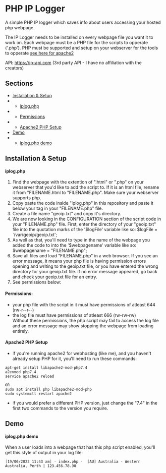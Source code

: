 # PHP IP Logger
A simple PHP IP logger which saves info about users accessing your hosted php webpage. 

The IP Logger needs to be installed on every webpage file you want it to work on.
Each webpage must be a PHP file for the scripts to opperate ('.php').
PHP must be supported and setup on your webserver for the tools to opperate [see here for apache2](#apache2-php-setup)

API: https://ip-api.com (3rd party API - I have no affiliation with the creators)

## Sections
* [Installation & Setup](#installation--setup)
* - [iplog.php](#iplogphp)
* - [Permissions](#permissions)
* - [Apache2 PHP Setup](#apache2-php-setup)
* [Demo](#demo)
* - [iplog.php demo](#iplogphp-demo)

## Installation & Setup
#### **iplog.php**
1. Find the webpage with the extention of ".html" or ".php" on your webserver that you'd like to add the script to. If it is an html file, rename it from "FILENAME.html to "FILENAME.php". Make sure your webserver supports php.
2. Copy paste the code inside "iplog.php" in this repository and paste it below your <head> tag in your "FILENAME.php" file.
3. Create a file name "geoip.txt" and copy it's directory.
4. We are now looking in the CONFIGURATION section of the script code in your "FILENAME.php" file. First, enter the directory of your "geoip.txt" file into the quotation marks of the '$logFile' variable like so: $logFile = '/var/geoip/geoip.txt';
5. As well as that, you'll need to type in the name of the webpage you added the code to into the '$webpagename' variable like so: $webpagename = "FILENAME.php"; 
6. Save all files and load "FILENAME.php" in a web browser. If you see an error message, it means your php file is having permission errors opening and writing to the geoip.txt file, or you have entered the wrong directory for your geoip.txt file. If no error message appeared, go back and check your geoip.txt file for an entry.
7. See permissions below: 

#### **Permissions:**
* your php file with the script in it must have permissions of atleast 644 (rw-r--r--)
* the log file must have permissions of atleast 666 (rw-rw-rw)
<br>Without these permissions, the php script may fail to access the log file and an error message may show stopping the webpage from loading entirely.

#### **Apache2 PHP Setup**
* If you're running apache2 for webhosting (like me), and you haven't already setup PHP for it, you'll need to run these commands:
```
apt-get install libapache2-mod-php7.4
a2enmod php7.4
service apache2 reload

OR
sudo apt install php libapache2-mod-php
sudo systemctl restart apache2
```
* If you would prefer a different PHP version, just change the "7.4" in the first two commands to the version you require.
  
## Demo
#### **iplog.php demo**<br>
When a user loads into a webpage that has this php script enabled, you'll get this style of output in your log file: <br>
```
[19/06/2022 11:43 am] - index.php -  [AU] Australia - Western Australia, Perth | 123.456.78.90
```
